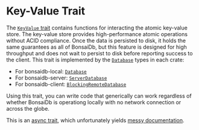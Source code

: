 # Key-Value Trait

The [`KeyValue` trait][keyvalue] contains functions for interacting the atomic key-value store. The key-value store provides high-performance atomic operations without ACID compliance. Once the data is persisted to disk, it holds the same guarantees as all of BonsaiDb, but this feature is designed for high throughput and does not wait to persist to disk before reporting success to the client. This trait is implemented by the [`Database`](../about/concepts/database.md) types in each crate:

- For bonsaidb-local: [`Database`]({{DOCS_BASE_URL}}/bonsaidb/local/struct.Database.html)
- For bonsaidb-server: [`ServerDatabase`]({{DOCS_BASE_URL}}/bonsaidb/server/struct.ServerDatabase.html)
- For bonsaidb-client: [`BlockingRemoteDatabase`]({{DOCS_BASE_URL}}/bonsaidb/client/struct.BlockingRemoteDatabase.html)

Using this trait, you can write code that generically can work regardless of whether BonsaiDb is operationg locally with no network connection or across the globe.

This is an [async trait](https://crates.io/crates/async-trait), which unfortunately yields [messy documentation][keyvalue].

[keyvalue]: {{DOCS_BASE_URL}}/bonsaidb/core/keyvalue/trait.KeyValue.html
